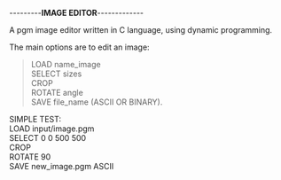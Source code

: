 
---------**IMAGE EDITOR**-------------

A pgm image editor written in C language, using dynamic programming.

The main options are to edit an image:
> LOAD name_image<br />
> SELECT sizes<br />
> CROP<br />
> ROTATE angle<br />
> SAVE file_name (ASCII OR BINARY).<br />

SIMPLE TEST:<br />
LOAD input/image.pgm<br />
SELECT 0 0 500 500<br />
CROP<br />
ROTATE 90<br />
SAVE new_image.pgm ASCII<br />
